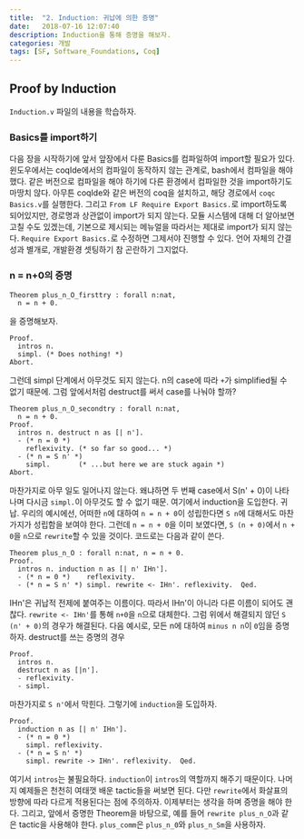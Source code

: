```yaml
---
title:  "2. Induction: 귀납에 의한 증명"
date:   2018-07-16 12:07:40
description: Induction을 통해 증명을 해보자.
categories: 개발
tags: [SF, Software_Foundations, Coq]
---
```

## Proof by Induction
`Induction.v` 파일의 내용을 학습하자.

### Basics를 import하기
다음 장을 시작하기에 앞서 앞장에서 다룬 Basics를 컴파일하여 import할 필요가 있다. 윈도우에서는 coqIde에서의 컴파일이 동작하지 않는 관계로, bash에서 컴파일을 해야 했다. 같은 버전으로 컴파일을 해야 하기에 다른 환경에서 컴파일한 것을 import하기도 마땅치 않다. 아무튼 coqIde와 같은 버전의 coq을 설치하고, 해당 경로에서 `coqc Basics.v`를 실행한다. 그리고 `From LF Require Export Basics.`로 import하도록 되어있지만, 경로명과 상관없이 import가 되지 않는다. 모듈 시스템에 대해 더 알아보면 고칠 수도 있겠는데, 기본으로 제시되는 메뉴얼을 따라서는 제대로 import가 되지 않는다. `Require Export Basics.`로 수정하면 그제서야 진행할 수 있다. 언어 자체의 간결성과 별개로, 개발환경 셋팅하기 참 곤란하기 그지없다.

### n = n+0의 증명
```
Theorem plus_n_O_firsttry : forall n:nat,
  n = n + 0.
```
을 증명해보자.
```
Proof.
  intros n.
  simpl. (* Does nothing! *)
Abort.
```
그런데 simpl 단계에서 아무것도 되지 않는다. n의 case에 따라 `+`가 simplified될 수 없기 때문에. 그럼 앞에서처럼 destruct를 써서 case를 나눠야 할까?
```
Theorem plus_n_O_secondtry : forall n:nat,
  n = n + 0.
Proof.
  intros n. destruct n as [| n'].
  - (* n = 0 *)
    reflexivity. (* so far so good... *)
  - (* n = S n' *)
    simpl.       (* ...but here we are stuck again *)
Abort.
```
마찬가지로 아무 일도 일어나지 않는다. 왜냐하면 두 번째 case에서 S(n' + 0)이 나타나며 다시금 `simpl.`이 아무것도 할 수 없기 때문. 여기에서 induction을 도입한다. 귀납. 우리의 예시에선, 어떠한 `n`에 대하여 `n = n + 0`이 성립한다면 `S n`에 대해서도 마찬가지가 성립함을 보여야 한다. 그런데 `n = n + 0`을 이미 보였다면, `S (n + 0)`에서 `n + 0`을 `n`으로 `rewrite`할 수 있을 것이다. 코드로는 다음과 같이 쓴다.
```
Theorem plus_n_O : forall n:nat, n = n + 0.
Proof.
  intros n. induction n as [| n' IHn'].
  - (* n = 0 *)    reflexivity.
  - (* n = S n' *) simpl. rewrite <- IHn'. reflexivity.  Qed.
```
IHn'은 귀납적 전제에 붙여주는 이름이다. 따라서 IHn'이 아니라 다른 이름이 되어도 괜찮다. `rewrite <- IHn'`를 통해 `n+0`을 `n`으로 대체한다. 그럼 위에서 해결되지 않던 `S (n' + 0)`의 경우가 해결된다.
다음 예시로, 모든 n에 대하여 `minus n n`이 `0`임을 증명하자. destruct를 쓰는 증명의 경우
```
Proof.
  intros n.
  destruct n as [|n'].
  - reflexivity.
  - simpl.
```
마찬가지로 `S n'`에서 막힌다. 그렇기에 `induction`을 도입하자.
```
Proof.
  induction n as [| n' IHn'].
  - (* n = 0 *)
    simpl. reflexivity.
  - (* n = S n' *)
    simpl. rewrite -> IHn'. reflexivity.  Qed.
```
여기서 `intros`는 불필요하다. `induction`이 `intros`의 역할까지 해주기 때문이다.
나머지 예제들은 천천히 여태껏 배운 tactic들을 써보면 된다. 다만 `rewrite`에서 화살표의 방향에 따라 다르게 적용된다는 점에 주의하자. 이제부터는 생각을 하며 증명을 해야 한다. 그리고, 앞에서 증명한 Theorem을 바탕으로, 예를 들어 `rewrite plus_n_O`과 같은 tactic을 사용해야 한다. `plus_comm`은 `plus_n_0`와 `plus_n_Sm`을 사용하자. 